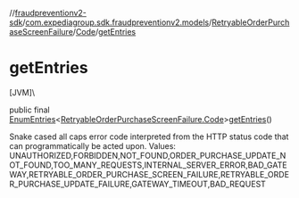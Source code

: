 //[fraudpreventionv2-sdk](../../../../index.md)/[com.expediagroup.sdk.fraudpreventionv2.models](../../index.md)/[RetryableOrderPurchaseScreenFailure](../index.md)/[Code](index.md)/[getEntries](get-entries.md)

# getEntries

[JVM]\

public final [EnumEntries](https://kotlinlang.org/api/latest/jvm/stdlib/kotlin.enums/-enum-entries/index.html)&lt;[RetryableOrderPurchaseScreenFailure.Code](index.md)&gt;[getEntries](get-entries.md)()

Snake cased all caps error code interpreted from the HTTP status code that can programmatically be acted upon. Values: UNAUTHORIZED,FORBIDDEN,NOT_FOUND,ORDER_PURCHASE_UPDATE_NOT_FOUND,TOO_MANY_REQUESTS,INTERNAL_SERVER_ERROR,BAD_GATEWAY,RETRYABLE_ORDER_PURCHASE_SCREEN_FAILURE,RETRYABLE_ORDER_PURCHASE_UPDATE_FAILURE,GATEWAY_TIMEOUT,BAD_REQUEST
